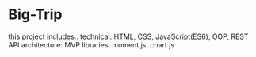 # Big-Trip
this project includes:.
technical: HTML, CSS, JavaScript(ES6), OOP, REST API
architecture: MVP
libraries: moment.js, chart.js
